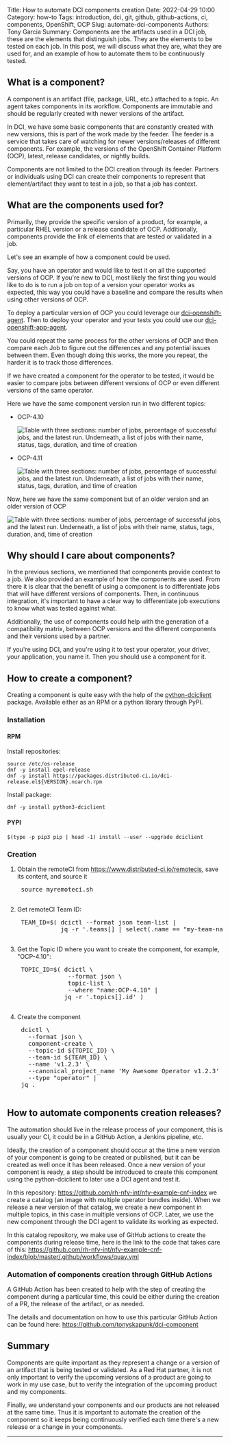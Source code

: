 Title: How to automate DCI components creation
Date: 2022-04-29 10:00
Category: how-to
Tags: introduction, dci, git, github, github-actions, ci, components, OpenShift, OCP
Slug: automate-dci-components
Authors: Tony Garcia
Summary: Components are the artifacts used in a DCI job, these are the elements that distinguish jobs. They are the elements to be tested on each job. In this post, we will discuss what they are, what they are used for, and an example of how to automate them to be continuously tested.

## What is a component?

A component is an artifact (file, package, URL, etc.) attached to a topic. An agent takes components in its workflow. Components are immutable and should be regularly created with newer versions of the artifact.

In DCI, we have some basic components that are constantly created with new versions, this is part of the work made by the feeder. The feeder is a service that takes care of watching for newer versions/releases of different components.  For example, the versions of the OpenShift Container Platform (OCP), latest, release candidates, or nightly builds.

Components are not limited to the DCI creation through its feeder. Partners or individuals using DCI can create their components to represent that element/artifact they want to test in a job, so that a job has context.

## What are the components used for?

Primarily, they provide the specific version of a product, for example, a particular RHEL version or a release candidate of OCP. Additionally, components provide the link of elements that are tested or validated in a job.

Let's see an example of how a component could be used.

Say, you have an operator and would like to test it on all the supported versions of OCP. If you're new to DCI, most likely the first thing you would like to do is to run a job on top of a version your operator works as expected, this way you could have a baseline and compare the results when using other versions of OCP.

To deploy a particular version of OCP you could leverage our [dci-openshift-agent](https://docs.distributed-ci.io/dci-openshift-agent/). Then to deploy your operator and your tests you could use our [dci-openshift-app-agent](https://docs.distributed-ci.io/dci-openshift-app-agent/).

You could repeat the same process for the other versions of OCP and then compare each Job to figure out the differences and any potential issues between them. Even though doing this works, the more you repeat, the harder it is to track those differences.

If we have created a component for the operator to be tested, it would be easier to compare jobs between different versions of OCP or even different versions of the same operator.

Here we have the same component version run in two different topics:

- OCP-4.10

    ![Table with three sections: number of jobs, percentage of successful jobs, and the latest run. Underneath, a list of jobs with their name, status, tags, duration, and time of creation]({static}/images/component_ocp-4.10-v029.png)

- OCP-4.11

    ![Table with three sections: number of jobs, percentage of successful jobs, and the latest run. Underneath, a list of jobs with their name, status, tags, duration, and time of creation]({static}/images/component_ocp-4.11-v029.png)

Now, here we have the same component but of an older version and an older version of OCP

![Table with three sections: number of jobs, percentage of successful jobs, and the latest run. Underneath, a list of jobs with their name, status, tags, duration, and, time of creation]({static}/images/component_ocp-4.7-v027.png)

## Why should I care about components?

In the previous sections, we mentioned that components provide context to a job. We also provided an example of how the components are used. From there it is clear that the benefit of using a component is to differentiate jobs that will have different versions of components. Then, in continuous integration, it's important to have a clear way to differentiate job executions to know what was tested against what.

Additionally, the use of components could help with the generation of a compatibility matrix, between OCP versions and the different components and their versions used by a partner.

If you're using DCI, and you're using it to test your operator, your driver, your application, you name it. Then you should use a component for it.

## How to create a component?

Creating a component is quite easy with the help of the [python-dciclient](https://docs.distributed-ci.io/python-dciclient/) package. Available either as an RPM or a python library through PyPI.

### Installation

#### RPM

Install repositories:

```Shell
source /etc/os-release
dnf -y install epel-release
dnf -y install https://packages.distributed-ci.io/dci-release.el${VERSION}.noarch.rpm
```

Install package:

```Shell
dnf -y install python3-dciclient
```

#### PYPI

```Shell
$(type -p pip3 pip | head -1) install --user --upgrade dciclient
```

### Creation

1. Obtain the remoteCI from <https://www.distributed-ci.io/remotecis>, save its content, and source it

    <pre>
    source myremoteci.sh
    </pre>

1. Get remoteCI Team ID:

    <pre>
    TEAM_ID=$( dcictl --format json team-list |
               jq -r '.teams[] | select(.name == "my-team-name") | .id' )
    </pre>

1. Get the Topic ID where you want to create the component, for example, "OCP-4.10":

    <pre>
    TOPIC_ID=$( dcictl \
                 --format json \
                 topic-list \
                 --where "name:OCP-4.10" |
                jq -r '.topics[].id' )
    </pre>

1. Create the component

    <pre>
    dcictl \
      --format json \
      component-create \
      --topic-id ${TOPIC_ID} \
      --team-id ${TEAM_ID} \
      --name 'v1.2.3' \
      --canonical_project_name 'My Awesome Operator v1.2.3' \
      --type "operator" |
    jq .
    </pre>

## How to automate components creation releases?

The automation should live in the release process of your component, this is usually your CI, it could be in a GitHub Action, a Jenkins pipeline, etc.

Ideally, the creation of a component should occur at the time a new version of your component is going to be created or published, but it can be created as well once it has been released. Once a new version of your component is ready, a step should be introduced to create this component using the python-dciclient to later use a DCI agent and test it.

In this repository: <https://github.com/rh-nfv-int/nfv-example-cnf-index> we create a catalog (an image with multiple operator bundles inside). When we release a new version of that catalog, we create a new component in multiple topics, in this case in multiple versions of OCP. Later, we use the new component through the DCI agent to validate its working as expected.

In this catalog repository, we make use of GitHub actions to create the components during release time, here is the link to the code that takes care of this: <https://github.com/rh-nfv-int/nfv-example-cnf-index/blob/master/.github/workflows/quay.yml>

### Automation of components creation through GitHub Actions

A GitHub Action has been created to help with the step of creating the component during a particular time, this could be either during the creation of a PR, the release of the artifact, or as needed.

The details and documentation on how to use this particular GitHub Action can be found here: <https://github.com/tonyskapunk/dci-component>

## Summary

Components are quite important as they represent a change or a version of an artifact that is being tested or validated.
As a Red Hat partner, it is not only important to verify the upcoming versions of a product are going to work in my use case, but to verify the integration of the upcoming product and my components.

Finally, we understand your components and our products are not released at the same time. Thus it is important to automate the creation of the component so it keeps being continuously verified each time there's a new release or a change in your components.

---
